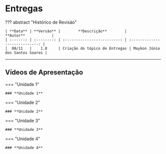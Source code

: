 # **Entregas**

??? abstract "Histórico de Revisão"

    | **Data** | **Versão** |        **Descrição**        |           **Autor**            |
    | :------: | :--------: | :-------------------------: | :----------------------------: |
    |  08/11   |    1.0     | Criação do tópico de Entregas | Maykon Júnio dos Santos Soares |

---

## **Vídeos de Apresentação**

=== "Unidade 1"

    ### **Unidade 1**

=== "Unidade 2"

    ### **Unidade 2**

=== "Unidade 3"

    ### **Unidade 3**

=== "Unidade 4"

    ### **Unidade 4**
